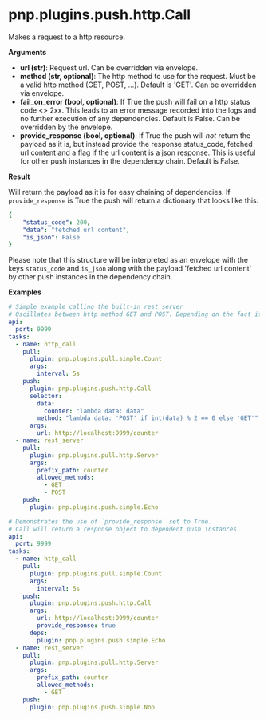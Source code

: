 # pnp.plugins.push.http.Call

Makes a request to a http resource.

__Arguments__

- **url (str)**: Request url. Can be overridden via envelope.
- **method (str, optional)**: The http method to use for the request. Must be a valid http method (GET, POST, ...).
    Default is 'GET'. Can be overridden via envelope.
- **fail_on_error (bool, optional)**: If True the push will fail on a http status code <> 2xx. This leads to an error
    message recorded into the logs and no further execution of any dependencies. Default is False. Can be overridden
    by the envelope.
- **provide_response (bool, optional)**: If True the push will _not_ return the payload as it is, but instead provide the
    response status_code, fetched url content and a flag if the url content is a json response. This is useful for
    other push instances in the dependency chain. Default is False.

__Result__

Will return the payload as it is for easy chaining of dependencies.
If `provide_response` is True the push will return a dictionary that looks like this:

```yaml
{
    "status_code": 200,
    "data": "fetched url content",
    "is_json": False
}
```

Please note that this structure will be interpreted as an envelope with the keys `status_code` and `is_json` along with
the payload 'fetched url content' by other push instances in the dependency chain.

__Examples__

```yaml
# Simple example calling the built-in rest server
# Oscillates between http method GET and POST. Depending on the fact if the counter is even or not.
api:
  port: 9999
tasks:
  - name: http_call
    pull:
      plugin: pnp.plugins.pull.simple.Count
      args:
        interval: 5s
    push:
      plugin: pnp.plugins.push.http.Call
      selector:
        data:
          counter: "lambda data: data"
        method: "lambda data: 'POST' if int(data) % 2 == 0 else 'GET'"
      args:
        url: http://localhost:9999/counter
  - name: rest_server
    pull:
      plugin: pnp.plugins.pull.http.Server
      args:
        prefix_path: counter
        allowed_methods:
          - GET
          - POST
    push:
      plugin: pnp.plugins.push.simple.Echo

```

```yaml
# Demonstrates the use of `provide_response` set to True.
# Call will return a response object to dependent push instances.
api:
  port: 9999
tasks:
  - name: http_call
    pull:
      plugin: pnp.plugins.pull.simple.Count
      args:
        interval: 5s
    push:
      plugin: pnp.plugins.push.http.Call
      args:
        url: http://localhost:9999/counter
        provide_response: true
      deps:
        plugin: pnp.plugins.push.simple.Echo
  - name: rest_server
    pull:
      plugin: pnp.plugins.pull.http.Server
      args:
        prefix_path: counter
        allowed_methods:
          - GET
    push:
      plugin: pnp.plugins.push.simple.Nop

```
